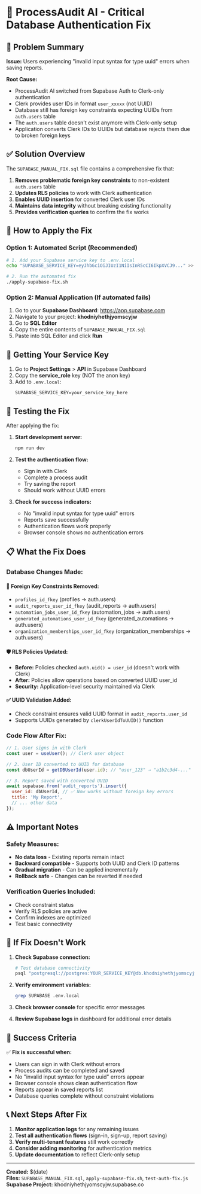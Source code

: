 # 🔧 ProcessAudit AI - Critical Database Authentication Fix

## 🎯 Problem Summary

**Issue:** Users experiencing "invalid input syntax for type uuid" errors when saving reports.

**Root Cause:** 
- ProcessAudit AI switched from Supabase Auth to Clerk-only authentication
- Clerk provides user IDs in format `user_xxxxx` (not UUID)
- Database still has foreign key constraints expecting UUIDs from `auth.users` table
- The `auth.users` table doesn't exist anymore with Clerk-only setup
- Application converts Clerk IDs to UUIDs but database rejects them due to broken foreign keys

## ✅ Solution Overview

The `SUPABASE_MANUAL_FIX.sql` file contains a comprehensive fix that:

1. **Removes problematic foreign key constraints** to non-existent `auth.users` table
2. **Updates RLS policies** to work with Clerk authentication  
3. **Enables UUID insertion** for converted Clerk user IDs
4. **Maintains data integrity** without breaking existing functionality
5. **Provides verification queries** to confirm the fix works

## 🚀 How to Apply the Fix

### Option 1: Automated Script (Recommended)

```bash
# 1. Add your Supabase service key to .env.local
echo "SUPABASE_SERVICE_KEY=eyJhbGciOiJIUzI1NiIsInR5cCI6IkpXVCJ9..." >> .env.local

# 2. Run the automated fix
./apply-supabase-fix.sh
```

### Option 2: Manual Application (If automated fails)

1. Go to your **Supabase Dashboard**: https://app.supabase.com
2. Navigate to your project: **khodniyhethjyomscyjw**
3. Go to **SQL Editor**
4. Copy the entire contents of `SUPABASE_MANUAL_FIX.sql`
5. Paste into SQL Editor and click **Run**

## 🔑 Getting Your Service Key

1. Go to **Project Settings** > **API** in Supabase Dashboard
2. Copy the **service_role** key (NOT the anon key)
3. Add to `.env.local`:
   ```
   SUPABASE_SERVICE_KEY=your_service_key_here
   ```

## 🧪 Testing the Fix

After applying the fix:

1. **Start development server:**
   ```bash
   npm run dev
   ```

2. **Test the authentication flow:**
   - Sign in with Clerk
   - Complete a process audit
   - Try saving the report
   - Should work without UUID errors

3. **Check for success indicators:**
   - No "invalid input syntax for type uuid" errors
   - Reports save successfully  
   - Authentication flows work properly
   - Browser console shows no authentication errors

## 📋 What the Fix Does

### Database Changes Made:

#### 🔗 Foreign Key Constraints Removed:
- `profiles_id_fkey` (profiles → auth.users)
- `audit_reports_user_id_fkey` (audit_reports → auth.users)  
- `automation_jobs_user_id_fkey` (automation_jobs → auth.users)
- `generated_automations_user_id_fkey` (generated_automations → auth.users)
- `organization_memberships_user_id_fkey` (organization_memberships → auth.users)

#### 🛡️ RLS Policies Updated:
- **Before:** Policies checked `auth.uid() = user_id` (doesn't work with Clerk)
- **After:** Policies allow operations based on converted UUID user_id
- **Security:** Application-level security maintained via Clerk

#### ✅ UUID Validation Added:
- Check constraint ensures valid UUID format in `audit_reports.user_id`
- Supports UUIDs generated by `clerkUserIdToUUID()` function

### Code Flow After Fix:

```javascript
// 1. User signs in with Clerk
const user = useUser(); // Clerk user object

// 2. User ID converted to UUID for database
const dbUserId = getDBUserId(user.id); // "user_123" → "a1b2c3d4-..."

// 3. Report saved with converted UUID
await supabase.from('audit_reports').insert({
  user_id: dbUserId, // ✅ Now works without foreign key errors
  title: 'My Report',
  // ... other data
});
```

## ⚠️ Important Notes

### Safety Measures:
- **No data loss** - Existing reports remain intact
- **Backward compatible** - Supports both UUID and Clerk ID patterns
- **Gradual migration** - Can be applied incrementally
- **Rollback safe** - Changes can be reverted if needed

### Verification Queries Included:
- Check constraint status
- Verify RLS policies are active  
- Confirm indexes are optimized
- Test basic connectivity

## 🚨 If Fix Doesn't Work

1. **Check Supabase connection:**
   ```bash
   # Test database connectivity
   psql "postgresql://postgres:YOUR_SERVICE_KEY@db.khodniyhethjyomscyjw.supabase.co:5432/postgres" -c "SELECT 1;"
   ```

2. **Verify environment variables:**
   ```bash
   grep SUPABASE .env.local
   ```

3. **Check browser console** for specific error messages

4. **Review Supabase logs** in dashboard for additional error details

## 🎉 Success Criteria

✅ **Fix is successful when:**
- Users can sign in with Clerk without errors
- Process audits can be completed and saved  
- No "invalid input syntax for type uuid" errors appear
- Browser console shows clean authentication flow
- Reports appear in saved reports list
- Database queries complete without constraint violations

## 📞 Next Steps After Fix

1. **Monitor application logs** for any remaining issues
2. **Test all authentication flows** (sign-in, sign-up, report saving)
3. **Verify multi-tenant features** still work correctly  
4. **Consider adding monitoring** for authentication metrics
5. **Update documentation** to reflect Clerk-only setup

---

**Created:** $(date)  
**Files:** `SUPABASE_MANUAL_FIX.sql`, `apply-supabase-fix.sh`, `test-auth-fix.js`  
**Supabase Project:** khodniyhethjyomscyjw.supabase.co